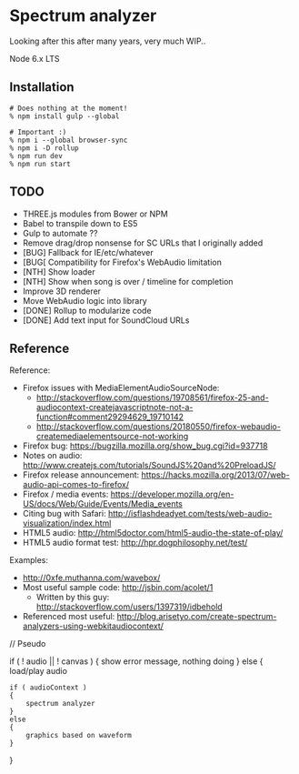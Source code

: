 # Spectrum analyzer

Looking after this after many years, very much WIP..

Node 6.x LTS

## Installation

```
# Does nothing at the moment!
% npm install gulp --global

# Important :)
% npm i --global browser-sync
% npm i -D rollup
% npm run dev
% npm run start
```

## TODO

- THREE.js modules from Bower or NPM
- Babel to transpile down to ES5
- Gulp to automate ??
- Remove drag/drop nonsense for SC URLs that I originally added
- [BUG] Fallback for IE/etc/whatever
- [BUG[ Compatibility for Firefox's WebAudio limitation
- [NTH] Show loader
- [NTH] Show when song is over / timeline for completion
- Improve 3D renderer
- Move WebAudio logic into library
- [DONE] Rollup to modularize code
- [DONE] Add text input for SoundCloud URLs


## Reference

Reference:

- Firefox issues with MediaElementAudioSourceNode:
    - http://stackoverflow.com/questions/19708561/firefox-25-and-audiocontext-createjavascriptnote-not-a-function#comment29294629_19710142
    - http://stackoverflow.com/questions/20180550/firefox-webaudio-createmediaelementsource-not-working
- Firefox bug: https://bugzilla.mozilla.org/show_bug.cgi?id=937718
- Notes on audio: http://www.createjs.com/tutorials/SoundJS%20and%20PreloadJS/
- Firefox release announcement: https://hacks.mozilla.org/2013/07/web-audio-api-comes-to-firefox/
- Firefox / media events: https://developer.mozilla.org/en-US/docs/Web/Guide/Events/Media_events
- Citing bug with Safari: http://isflashdeadyet.com/tests/web-audio-visualization/index.html
- HTML5 audio: http://html5doctor.com/html5-audio-the-state-of-play/
- HTML5 audio format test: http://hpr.dogphilosophy.net/test/

Examples:

- http://0xfe.muthanna.com/wavebox/
- Most useful sample code: http://jsbin.com/acolet/1
    - Written by this guy: http://stackoverflow.com/users/1397319/idbehold
- Referenced most useful: http://blog.arisetyo.com/create-spectrum-analyzers-using-webkitaudiocontext/




// Pseudo

if ( ! audio || ! canvas )
{
    show error message, nothing doing
}
else
{
    load/play audio

    if ( audioContext )
    {
        spectrum analyzer
    }
    else
    {
        graphics based on waveform
    }
}
